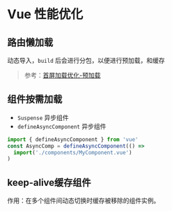 # Vue 性能优化

## 路由懒加载

动态导入，`build` 后会进行分包，以便进行预加载，和缓存

> 参考：[首屏加载优化-预加载](./首屏加载优化.html#_1-preload-预加载)

## 组件按需加载

- `Suspense` 异步组件
- `defineAsyncComponent` 异步组件
```js
import { defineAsyncComponent } from 'vue'
const AsyncComp = defineAsyncComponent(() =>
  import('./components/MyComponent.vue')
)
```

## keep-alive缓存组件

作用：在多个组件间动态切换时缓存被移除的组件实例。
